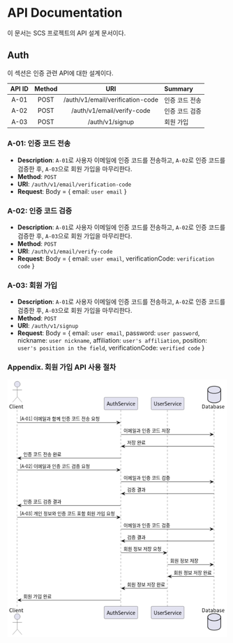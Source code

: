 # API Documentation

이 문서는 SCS 프로젝트의 API 설계 문서이다.

## Auth

이 섹션은 인증 관련 API에 대한 설계이다.

| API ID | Method | URI | Summary |
| :--: | :--: | :--: | :-- |
| A-01 | POST | /auth/v1/email/verification-code | 인증 코드 전송 |
| A-02 | POST | /auth/v1/email/verify-code | 인증 코드 검증 |
| A-03 | POST | /auth/v1/signup | 회원 가입 |

### A-01: 인증 코드 전송

- **Description**: `A-01`로 사용자 이메일에 인증 코드를 전송하고, `A-02`로 인증 코드를 검증한 후, `A-03`으로 회원 가입을 마무리한다.
- **Method**: `POST`
- **URI**: `/auth/v1/email/verification-code`
- **Request**: Body = { email: `user email` }

### A-02: 인증 코드 검증

- **Description**: `A-01`로 사용자 이메일에 인증 코드를 전송하고, `A-02`로 인증 코드를 검증한 후, `A-03`으로 회원 가입을 마무리한다.
- **Method**: `POST`
- **URI**: `/auth/v1/email/verify-code`
- **Request**: Body = { email: `user email`, verificationCode: `verification code` }

### A-03: 회원 가입

- **Description**: `A-01`로 사용자 이메일에 인증 코드를 전송하고, `A-02`로 인증 코드를 검증한 후, `A-03`으로 회원 가입을 마무리한다.
- **Method**: `POST`
- **URI**: `/auth/v1/signup`
- **Request**: Body = { email: `user email`, password: `user password`, nickname: `user nickname`, affiliation: `user's affiliation`, position: `user's position in the field`, verificationCode: `verified code` }

### Appendix. 회원 가입 API 사용 절차

![Sequence diagram for vefirication](UML/verification.png)